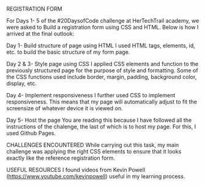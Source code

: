 REGISTRATION FORM

For Days 1- 5 of the #20DaysofCode challenge at HerTechTrail academy, we were asked to Build  a registration form using CSS and HTML. Below is how I arrived at the final outlook: 

Day 1- Build structure of page using HTML
I used HTML tags, elements, id, etc. to build the basic structure of my form page. 

Day 2 & 3- Style page using CSS
I applied CSS elements and function to the previously structured page for the purpose of style and formatting. Some of the CSS functions used include border, margin, padding, background color, display, etc. 

Day 4- Implement responsiveness
I further used CSS to implement responsiveness. This means that my page will automatically adjust to fit the screensize of whatever device it is viewed on. 

Day 5- Host the page
You are reading this because I have followed all the instructions of the chalenge, the last of which is to host my page. For this, I used Github Pages.


CHALLENGES ENCOUNTERED
While carrying out this task, my main challenge was applying the right CSS elements to ensure that it looks exactly like the reference registration form. 


USEFUL RESOURCES
I found videos from Kevin Powell (https://www.youtube.com/kevinpowell) useful in my learning process.
